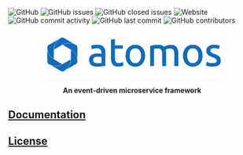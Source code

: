 ![GitHub](https://img.shields.io/github/license/juliusotte/atomos)
![GitHub issues](https://img.shields.io/github/issues/juliusotte/atomos)
![GitHub closed issues](https://img.shields.io/github/issues-closed/juliusotte/atomos)
![Website](https://img.shields.io/website?down_message=offline&label=documentation&up_message=online&url=https%3A%2F%2Fatomos.azard.io)
![GitHub commit activity](https://img.shields.io/github/commit-activity/m/juliusotte/atomos?label=commits)
![GitHub last commit](https://img.shields.io/github/last-commit/juliusotte/atomos)
![GitHub contributors](https://img.shields.io/github/contributors-anon/juliusotte/atomos)

<div align='center'>
  <img src='docs/assets/graphics/banner.svg' alt='atomos' width='75%' />
  <p><b>An event-driven microservice framework</b></p>
</div>

## [Documentation](docs/index.md)

## [License](LICENSE)